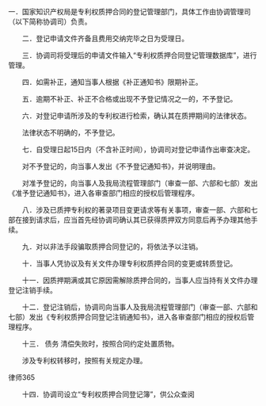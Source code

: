 
 一．国家知识产权局是专利权质押合同的登记管理部门，具体工作由协调管理司（以下简称协调司）负责。 

　　二．登记申请文件齐备且费用交纳完毕之日为受理日。 

　　三．协调司将受理后的申请文件输入“专利权质押合同登记管理数据库”，进行管理。 

　　四．如需补正，通知当事人根据《补正通知书》限期补正。 

　　五．逾期不补正、补正不合格或出现不予登记情况之一的，不予登记。 

　　六．对登记申请所涉及的专利权进行检索，确认其在质押期间的法律状态。 

　　法律状态不明确的，不予登记。 

　　七．自受理日起15日内（不含补正时间），协调司对登记申请作出审查决定。 

　　对不予登记的，向当事人发出《不予登记通知书》，并说明理由。 

　　对准予登记的，向当事人及我局流程管理部门（审查一部、六部和七部）发出《准予登记通知书》，进入各审查部门相应的授权后管理程序。 

　　八．涉及已质押专利权的著录项目变更请求等有关事项，审查一部、六部和七部在接到请求后，应当首先经协调司确认其已获得质押双方同意后再予办理其他手续。 

　　九．对以非法手段骗取质押合同登记的，将依法予以注销。 

　　十．当事人凭协议及有关文件办理专利权质押合同的变更或转质登记。 

　　十一．因质押期满或其它原因需解除质押合同的，当事人应当持有关文件办理登记注销手续。 

　　十二．登记注销后，协调司向当事人及我局流程管理部门（审查一部、六部和七部）发出《专利权质押合同登记注销通知书》，进入各审查部门相应的授权后管理程序。 

　　十三．
债务
清偿失败时，按照合同约定处置质物。 

　　涉及专利权转移时，按照有关规定办理。 





 
律师365






　　十四．协调司设立“专利权质押合同登记簿”，供公众查阅 


 

 
 
 
 
 
  


  
 

  


  


  
 
 
 
 

